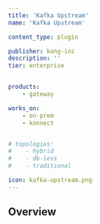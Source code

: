 ```yaml
---
title: 'Kafka Upstream'
name: 'Kafka Upstream'

content_type: plugin

publisher: kong-inc
description: ''
tier: enterprise


products:
    - gateway

works_on:
    - on-prem
    - konnect


# topologies:
#    - hybrid
#    - db-less
#    - traditional

icon: kafka-upstream.png
---
```


## Overview
